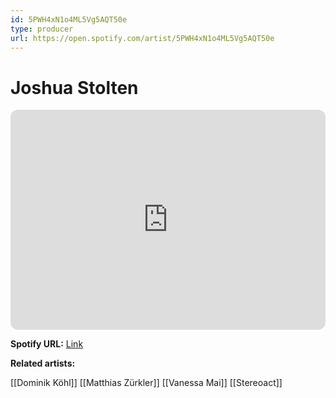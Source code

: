 ```yaml
---
id: 5PWH4xN1o4ML5Vg5AQT50e
type: producer
url: https://open.spotify.com/artist/5PWH4xN1o4ML5Vg5AQT50e
---
```

# Joshua Stolten

<iframe style="border-radius:12px" src="https://open.spotify.com/embed/artist/5PWH4xN1o4ML5Vg5AQT50e" width="100%" height="352" frameBorder="0" allowfullscreen="" allow="autoplay; clipboard-write; encrypted-media; fullscreen; picture-in-picture" loading="lazy"></iframe>

**Spotify URL:** [Link](https://open.spotify.com/artist/5PWH4xN1o4ML5Vg5AQT50e)

**Related artists:**

[[Dominik Köhl]]
[[Matthias Zürkler]]
[[Vanessa Mai]]
[[Stereoact]]
